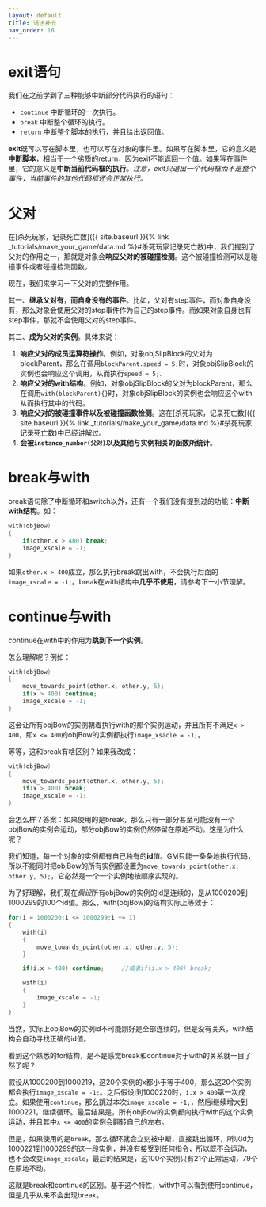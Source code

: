 ```yaml
---
layout: default
title: 语法补充
nav_order: 16
---
```


# exit语句

我们在之前学到了三种能够中断部分代码执行的语句：

* `continue` 中断循环的一次执行。
* `break` 中断整个循环的执行。
* `return` 中断整个脚本的执行，并且给出返回值。

**exit**既可以写在脚本里，也可以写在对象的事件里。如果写在脚本里，它的意义是**中断脚本**，相当于一个劣质的return，因为exit不能返回一个值。如果写在事件里，它的意义是**中断当前代码框的执行**。*注意，exit只退出一个代码框而不是整个事件，当前事件的其他代码框还会正常执行。*

# 父对

在[杀死玩家，记录死亡数]({{ site.baseurl }}{% link _tutorials/make_your_game/data.md %}#杀死玩家记录死亡数)中，我们提到了父对的作用之一，那就是对象会**响应父对的被碰撞检测**。这个被碰撞检测可以是碰撞事件或者碰撞检测函数。

现在，我们来学习一下父对的完整作用。

其一、**继承父对有，而自身没有的事件**。比如，父对有step事件，而对象自身没有，那么对象会使用父对的step事件作为自己的step事件。而如果对象自身也有step事件，那就不会使用父对的step事件。

其二、**成为父对的实例**。具体来说：

1. **响应父对的成员运算符操作**。例如，对象objSlipBlock的父对为blockParent，那么在调用`blockParent.speed = 5;`时，对象objSlipBlock的实例也会响应这个调用，从而执行`speed = 5;`.
2. **响应父对的with结构**。例如，对象objSlipBlock的父对为blockParent，那么在调用`with(blockParent){}`时，对象objSlipBlock的实例也会响应这个with从而执行其中的代码。
3. **响应父对的被碰撞事件以及被碰撞函数检测**。这在[杀死玩家，记录死亡数]({{ site.baseurl }}{% link _tutorials/make_your_game/data.md %}#杀死玩家记录死亡数)中已经讲解过。
4. **会被`instance_number(父对)`以及其他与实例相关的函数所统计**。

# break与with

break语句除了中断循环和switch以外，还有一个我们没有提到过的功能：**中断with结构**。如：

```c
with(objBow)
{
    if(other.x > 400) break;
    image_xscale = -1;
}
```

如果`other.x > 400`成立，那么执行break跳出with，不会执行后面的`image_xscale = -1;`。break在with结构中**几乎不使用**，请参考下一小节理解。

# continue与with

continue在with中的作用为**跳到下一个实例**。

怎么理解呢？例如：

```c
with(objBow)
{
    move_towards_point(other.x, other.y, 5);
    if(x > 400) continue;
    image_xscale = -1;
}
```

这会让所有objBow的实例朝着执行with的那个实例运动，并且所有不满足`x > 400`，即`x <= 400`的objBow的实例都执行`image_xsacle = -1;`。

等等，这和break有啥区别？如果我改成：

```c
with(objBow)
{
    move_towards_point(other.x, other.y, 5);
    if(x > 400) break;
    image_xscale = -1;
}
```

会怎么样？答案：如果使用的是break，那么只有一部分甚至可能没有一个objBow的实例会运动，部分objBow的实例仍然停留在原地不动。这是为什么呢？

我们知道，每一个对象的实例都有自己独有的**id**值。GM只能一条条地执行代码，所以不能同时把objBow的所有实例都设置为`move_towards_point(other.x, other.y, 5);`，它必然是一个一个实例地按顺序实现的。

为了好理解，我们现在*假设*所有objBow的实例的id是连续的，是从1000200到1000299的100个id值。那么，with(objBow)的结构实际上等效于：

```c
for(i = 1000200;i <= 1000299;i += 1)
{
    with(i)
    {
        move_towards_point(other.x, other.y, 5);
    }

    if(i.x > 400) continue;     //或者if(i.x > 400) break;

    with(i)
    {
        image_xscale = -1;
    }
}
```

当然，实际上objBow的实例id不可能刚好是全部连续的，但是没有关系，with结构会自动寻找正确的id值。

看到这个熟悉的for结构，是不是感觉break和continue对于with的关系就一目了然了呢？

假设从1000200到1000219，这20个实例的x都小于等于400，那么这20个实例都会执行`image_xscale = -1;`。之后假设i到1000220时，`i.x > 400`第一次成立。如果使用`continue`，那么跳过本次`image_xscale = -1;`，然后i继续增大到1000221，继续循环。最后结果是，所有objBow的实例都向执行with的这个实例运动，并且其中`x <= 400`的实例会翻转自己的左右。

但是，如果使用的是`break`，那么循环就会立刻被中断，直接跳出循环，所以id为1000221到1000299的这一段实例，并没有接受到任何指令，所以既不会运动，也不会改变`image_xscale`，最后的结果是，这100个实例只有21个正常运动，79个在原地不动。

这就是break和continue的区别。基于这个特性，with中可以看到使用continue，但是几乎从来不会出现break。
